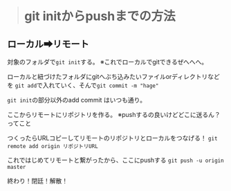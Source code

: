 ># git initからpushまでの方法

## ローカル➡リモート

対象のフォルダで`git init`する。
※これでローカルでgitできるぜへへへ。

ローカルと紐づけたフォルダにgitへぶち込みたいファイルorディレクトリなどを
`git add`で入れていく、そんで`git commit -m "hage"`

`git init`の部分以外のadd commit はいつも通り。

ここからリモートにリポジトリを作る。
※pushするの良いけどどこに送るん？ってこと

つくったらURLコピーしてリモートのリポジトリとローカルをつなげる！
`git remote add origin リポジトリURL`

これではじめてリモートと繋がったから、ここにpushする
`git push -u origin master`

終わり！閉廷！解散！

